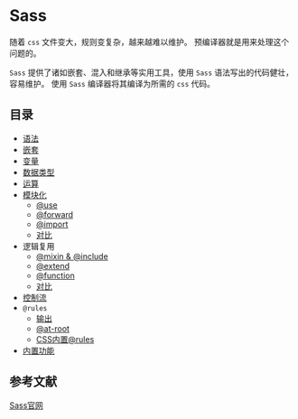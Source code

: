 # Sass

随着 `css` 文件变大，规则变复杂，越来越难以维护。
预编译器就是用来处理这个问题的。

`Sass` 提供了诸如嵌套、混入和继承等实用工具，使用 `Sass` 语法写出的代码健壮，容易维护。
使用 `Sass` 编译器将其编译为所需的 `css` 代码。

## 目录

- [语法](./syntax.md)
- [嵌套](./nest.md)
- [变量](./variable.md)
- [数据类型](./data-type.md)
- [运算](./operator.md)
- [模块化](./module/index.md)
  - [@use](./module/@use.md)
  - [@forward](./module/@forward.md)
  - [@import](./module/@import.md)
  - [对比](./module/comparison.md)
- 逻辑复用
  - [@mixin & @include](./reuse/@mixin&include.md)
  - [@extend](./reuse/@extend.md)
  - [@function](./reuse/@function.md)
  - [对比](./reuse/comparison.md)
- [控制流](./flow-control.md)
- `@rules`
  - [输出](./@rules/output.md)
  - [@at-root](./@rules/@at-root.md)
  - [CSS内置@rules](./@rules/css.md)
- [内置功能](./build-in-modules.md)

## 参考文献

[Sass官网](https://sass-lang.com/documentation)
